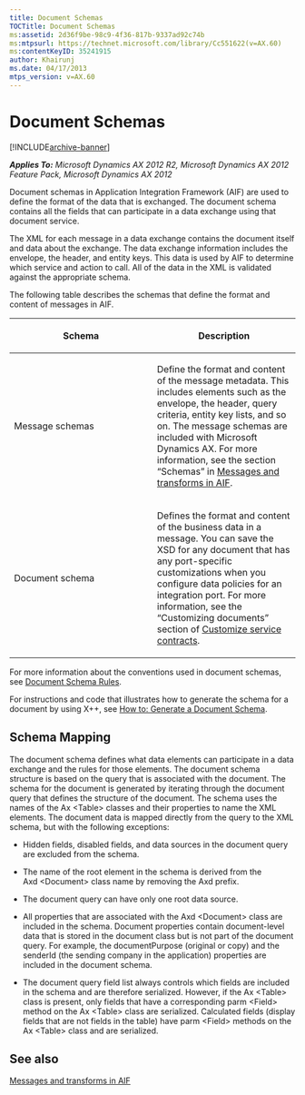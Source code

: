 ```yaml
---
title: Document Schemas
TOCTitle: Document Schemas
ms:assetid: 2d36f9be-98c9-4f36-817b-9337ad92c74b
ms:mtpsurl: https://technet.microsoft.com/library/Cc551622(v=AX.60)
ms:contentKeyID: 35241915
author: Khairunj
ms.date: 04/17/2013
mtps_version: v=AX.60
---
```


# Document Schemas 


[!INCLUDE[archive-banner](includes/archive-banner.md)]


_**Applies To:** Microsoft Dynamics AX 2012 R2, Microsoft Dynamics AX 2012 Feature Pack, Microsoft Dynamics AX 2012_

Document schemas in Application Integration Framework (AIF) are used to define the format of the data that is exchanged. The document schema contains all the fields that can participate in a data exchange using that document service.

The XML for each message in a data exchange contains the document itself and data about the exchange. The data exchange information includes the envelope, the header, and entity keys. This data is used by AIF to determine which service and action to call. All of the data in the XML is validated against the appropriate schema.

The following table describes the schemas that define the format and content of messages in AIF.

<table>
<colgroup>
<col style="width: 50%" />
<col style="width: 50%" />
</colgroup>
<thead>
<tr class="header">
<th><p>Schema</p></th>
<th><p>Description</p></th>
</tr>
</thead>
<tbody>
<tr class="odd">
<td><p>Message schemas</p></td>
<td><p>Define the format and content of the message metadata. This includes elements such as the envelope, the header, query criteria, entity key lists, and so on. The message schemas are included with Microsoft Dynamics AX. For more information, see the section “Schemas” in <a href="messages-and-transforms-in-aif.md">Messages and transforms in AIF</a>.</p></td>
</tr>
<tr class="even">
<td><p>Document schema</p></td>
<td><p>Defines the format and content of the business data in a message. You can save the XSD for any document that has any port-specific customizations when you configure data policies for an integration port. For more information, see the “Customizing documents” section of <a href="customize-service-contracts.md">Customize service contracts</a>.</p></td>
</tr>
</tbody>
</table>


For more information about the conventions used in document schemas, see [Document Schema Rules](document-schema-rules.md).

For instructions and code that illustrates how to generate the schema for a document by using X++, see [How to: Generate a Document Schema](how-to-generate-a-document-schema.md).

## Schema Mapping

The document schema defines what data elements can participate in a data exchange and the rules for those elements. The document schema structure is based on the query that is associated with the document. The schema for the document is generated by iterating through the document query that defines the structure of the document. The schema uses the names of the Ax \<Table\> classes and their properties to name the XML elements. The document data is mapped directly from the query to the XML schema, but with the following exceptions:

  - Hidden fields, disabled fields, and data sources in the document query are excluded from the schema.

  - The name of the root element in the schema is derived from the Axd \<Document\> class name by removing the Axd prefix.

  - The document query can have only one root data source.

  - All properties that are associated with the Axd \<Document\> class are included in the schema. Document properties contain document-level data that is stored in the document class but is not part of the document query. For example, the documentPurpose (original or copy) and the senderId (the sending company in the application) properties are included in the document schema.

  - The document query field list always controls which fields are included in the schema and are therefore serialized. However, if the Ax \<Table\> class is present, only fields that have a corresponding parm \<Field\> method on the Ax \<Table\> class are serialized. Calculated fields (display fields that are not fields in the table) have parm \<Field\> methods on the Ax \<Table\> class and are serialized.

## See also

[Messages and transforms in AIF](messages-and-transforms-in-aif.md)

